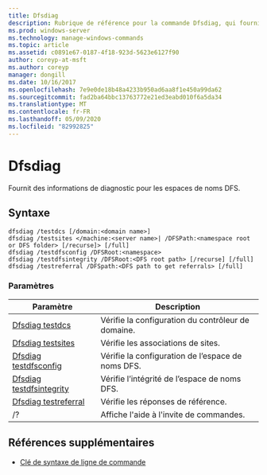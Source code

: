 ```yaml
---
title: Dfsdiag
description: Rubrique de référence pour la commande Dfsdiag, qui fournit des informations de diagnostic pour les espaces de noms DFS.
ms.prod: windows-server
ms.technology: manage-windows-commands
ms.topic: article
ms.assetid: c0891e67-0187-4f18-923d-5623e6127f90
author: coreyp-at-msft
ms.author: coreyp
manager: dongill
ms.date: 10/16/2017
ms.openlocfilehash: 7e9e0de18b48a4233b950ad6aa8f1e450a99da62
ms.sourcegitcommit: fad2ba64bbc13763772e21ed3eabd010f6a5da34
ms.translationtype: MT
ms.contentlocale: fr-FR
ms.lasthandoff: 05/09/2020
ms.locfileid: "82992825"
---
```

# <a name="dfsdiag"></a>Dfsdiag

Fournit des informations de diagnostic pour les espaces de noms DFS.

## <a name="syntax"></a>Syntaxe

```
dfsdiag /testdcs [/domain:<domain name>]
dfsdiag /testsites </machine:<server name>| /DFSPath:<namespace root or DFS folder> [/recurse]> [/full]
dfsdiag /testdfsconfig /DFSRoot:<namespace>
dfsdiag /testdfsintegrity /DFSRoot:<DFS root path> [/recurse] [/full]
dfsdiag /testreferral /DFSpath:<DFS path to get referrals> [/full]
```

### <a name="parameters"></a>Paramètres

| Paramètre | Description |
| --------- | ----------- |
| [Dfsdiag testdcs](dfsdiag-testdcs.md) | Vérifie la configuration du contrôleur de domaine. |
| [Dfsdiag testsites](dfsdiag-testsites.md) | Vérifie les associations de sites. |
| [Dfsdiag testdfsconfig](dfsdiag-testdfsconfig.md) | Vérifie la configuration de l’espace de noms DFS. |
| [Dfsdiag testdfsintegrity](dfsdiag-testdfsintegrity.md) | Vérifie l’intégrité de l’espace de noms DFS. |
| [Dfsdiag testreferral](dfsdiag-testreferral.md) | Vérifie les réponses de référence. |
| /? | Affiche l'aide à l'invite de commandes. |

## <a name="additional-references"></a>Références supplémentaires

- [Clé de syntaxe de ligne de commande](command-line-syntax-key.md)
